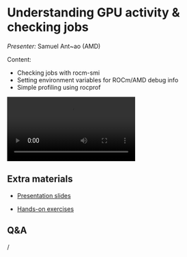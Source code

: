 # Understanding GPU activity & checking jobs

*Presenter:* Samuel Ant~ao (AMD)

Content:

-   Checking jobs with rocm-smi
-   Setting environment variables for ROCm/AMD debug info
-   Simple profiling using rocprof


<video src="https://462000265.lumidata.eu/ai-20241126/recordings/04_CheckingGPU.mp4" controls="controls"></video>


## Extra materials

-   [Presentation slides](https://462000265.lumidata.eu/ai-20241126/files/LUMI-ai-20241126-04-Understanding_GPU_activity.pdf)

-   [Hands-on exercises](E04_CheckingGPU.md)


## Q&A

/
